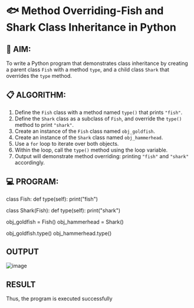 # 🐟 Method Overriding-Fish and Shark Class Inheritance in Python

## 🧠 AIM:
To write a Python program that demonstrates class inheritance by creating a parent class `Fish` with a method `type`, and a child class `Shark` that overrides the `type` method.

## 📋 ALGORITHM:

1. Define the `Fish` class with a method named `type()` that prints `"fish"`.
2. Define the `Shark` class as a subclass of `Fish`, and override the `type()` method to print `"shark"`.
3. Create an instance of the `Fish` class named `obj_goldfish`.
4. Create an instance of the `Shark` class named `obj_hammerhead`.
5. Use a `for` loop to iterate over both objects.
6. Within the loop, call the `type()` method using the loop variable.
7. Output will demonstrate method overriding: printing `"fish"` and `"shark"` accordingly.

## 💻 PROGRAM:
class Fish:
    def type(self):
        print("fish")


class Shark(Fish):
    def type(self):
        print("shark")


obj_goldfish = Fish()
obj_hammerhead = Shark()

obj_goldfish.type()
obj_hammerhead.type()
## OUTPUT
![image](https://github.com/user-attachments/assets/12efd07b-343c-4724-9ed3-a6e602cdf1f3)

## RESULT
Thus, the program is executed successfully
